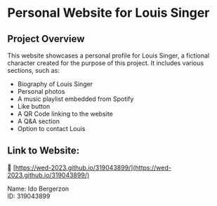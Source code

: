 # Personal Website for Louis Singer

## Project Overview

This website showcases a personal profile for Louis Singer, a fictional character created for the purpose of this project. It includes various sections, such as:

- Biography of Louis Singer
- Personal photos
- A music playlist embedded from Spotify
- Like button
- A QR Code linking to the website
- A Q&A section
- Option to contact Louis

## Link to Website:

🔗 [https://wed-2023.github.io/319043899/](https://wed-2023.github.io/319043899/)

Name: Ido Bergerzon  
ID: 319043899
